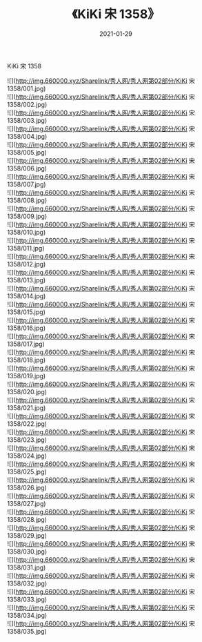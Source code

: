 ﻿---
layout: post
title:  《KiKi 宋 1358》
date:   2021-01-29
img: http://img.660000.xyz/Sharelink/秀人网/秀人网第02部分/KiKi 宋 1358/000.jpg
categories: [美女, 清纯, 唯美]
---

KiKi 宋 1358

  ![](http://img.660000.xyz/Sharelink/秀人网/秀人网第02部分/KiKi 宋 1358/001.jpg) <br> ![](http://img.660000.xyz/Sharelink/秀人网/秀人网第02部分/KiKi 宋 1358/002.jpg) <br> ![](http://img.660000.xyz/Sharelink/秀人网/秀人网第02部分/KiKi 宋 1358/003.jpg) <br> ![](http://img.660000.xyz/Sharelink/秀人网/秀人网第02部分/KiKi 宋 1358/004.jpg) <br> ![](http://img.660000.xyz/Sharelink/秀人网/秀人网第02部分/KiKi 宋 1358/005.jpg) <br> ![](http://img.660000.xyz/Sharelink/秀人网/秀人网第02部分/KiKi 宋 1358/006.jpg) <br> ![](http://img.660000.xyz/Sharelink/秀人网/秀人网第02部分/KiKi 宋 1358/007.jpg) <br> ![](http://img.660000.xyz/Sharelink/秀人网/秀人网第02部分/KiKi 宋 1358/008.jpg) <br> ![](http://img.660000.xyz/Sharelink/秀人网/秀人网第02部分/KiKi 宋 1358/009.jpg) <br> ![](http://img.660000.xyz/Sharelink/秀人网/秀人网第02部分/KiKi 宋 1358/010.jpg) <br> ![](http://img.660000.xyz/Sharelink/秀人网/秀人网第02部分/KiKi 宋 1358/011.jpg) <br> ![](http://img.660000.xyz/Sharelink/秀人网/秀人网第02部分/KiKi 宋 1358/012.jpg) <br> ![](http://img.660000.xyz/Sharelink/秀人网/秀人网第02部分/KiKi 宋 1358/013.jpg) <br> ![](http://img.660000.xyz/Sharelink/秀人网/秀人网第02部分/KiKi 宋 1358/014.jpg) <br> ![](http://img.660000.xyz/Sharelink/秀人网/秀人网第02部分/KiKi 宋 1358/015.jpg) <br> ![](http://img.660000.xyz/Sharelink/秀人网/秀人网第02部分/KiKi 宋 1358/016.jpg) <br> ![](http://img.660000.xyz/Sharelink/秀人网/秀人网第02部分/KiKi 宋 1358/017.jpg) <br> ![](http://img.660000.xyz/Sharelink/秀人网/秀人网第02部分/KiKi 宋 1358/018.jpg) <br> ![](http://img.660000.xyz/Sharelink/秀人网/秀人网第02部分/KiKi 宋 1358/019.jpg) <br> ![](http://img.660000.xyz/Sharelink/秀人网/秀人网第02部分/KiKi 宋 1358/020.jpg) <br> ![](http://img.660000.xyz/Sharelink/秀人网/秀人网第02部分/KiKi 宋 1358/021.jpg) <br> ![](http://img.660000.xyz/Sharelink/秀人网/秀人网第02部分/KiKi 宋 1358/022.jpg) <br> ![](http://img.660000.xyz/Sharelink/秀人网/秀人网第02部分/KiKi 宋 1358/023.jpg) <br> ![](http://img.660000.xyz/Sharelink/秀人网/秀人网第02部分/KiKi 宋 1358/024.jpg) <br> ![](http://img.660000.xyz/Sharelink/秀人网/秀人网第02部分/KiKi 宋 1358/025.jpg) <br> ![](http://img.660000.xyz/Sharelink/秀人网/秀人网第02部分/KiKi 宋 1358/026.jpg) <br> ![](http://img.660000.xyz/Sharelink/秀人网/秀人网第02部分/KiKi 宋 1358/027.jpg) <br> ![](http://img.660000.xyz/Sharelink/秀人网/秀人网第02部分/KiKi 宋 1358/028.jpg) <br> ![](http://img.660000.xyz/Sharelink/秀人网/秀人网第02部分/KiKi 宋 1358/029.jpg) <br> ![](http://img.660000.xyz/Sharelink/秀人网/秀人网第02部分/KiKi 宋 1358/030.jpg) <br> ![](http://img.660000.xyz/Sharelink/秀人网/秀人网第02部分/KiKi 宋 1358/031.jpg) <br> ![](http://img.660000.xyz/Sharelink/秀人网/秀人网第02部分/KiKi 宋 1358/032.jpg) <br> ![](http://img.660000.xyz/Sharelink/秀人网/秀人网第02部分/KiKi 宋 1358/033.jpg) <br> ![](http://img.660000.xyz/Sharelink/秀人网/秀人网第02部分/KiKi 宋 1358/034.jpg) <br> ![](http://img.660000.xyz/Sharelink/秀人网/秀人网第02部分/KiKi 宋 1358/035.jpg) <br>